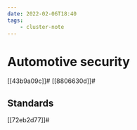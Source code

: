 ```yaml
---
date: 2022-02-06T18:40
tags:
    - cluster-note
---
```


# Automotive security

[[43b9a09c]]#
[[8806630d]]#

## Standards

[[72eb2d77]]#
